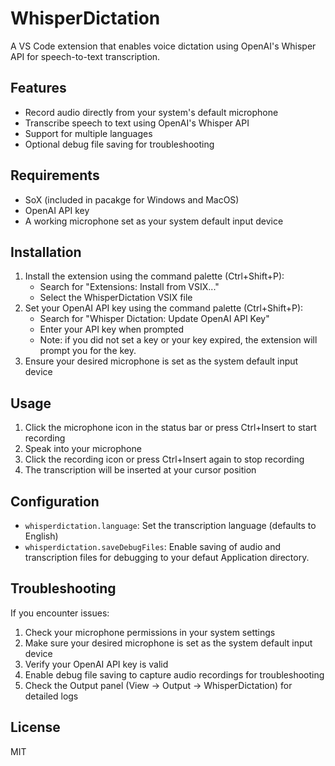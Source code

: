 # WhisperDictation

A VS Code extension that enables voice dictation using OpenAI's Whisper API for speech-to-text transcription.

## Features

- Record audio directly from your system's default microphone
- Transcribe speech to text using OpenAI's Whisper API
- Support for multiple languages
- Optional debug file saving for troubleshooting

## Requirements

- SoX (included in pacakge for Windows and MacOS)
- OpenAI API key
- A working microphone set as your system default input device

## Installation

1. Install the extension using the command palette (Ctrl+Shift+P):
   - Search for "Extensions: Install from VSIX..."
   - Select the WhisperDictation VSIX file
2. Set your OpenAI API key using the command palette (Ctrl+Shift+P):
   - Search for "Whisper Dictation: Update OpenAI API Key"
   - Enter your API key when prompted
   - Note: if you did not set a key or your key expired, the extension will prompt you for the key.
3. Ensure your desired microphone is set as the system default input device

## Usage

1. Click the microphone icon in the status bar or press Ctrl+Insert to start recording
2. Speak into your microphone
3. Click the recording icon or press Ctrl+Insert again to stop recording
4. The transcription will be inserted at your cursor position

## Configuration

- `whisperdictation.language`: Set the transcription language (defaults to English)
- `whisperdictation.saveDebugFiles`: Enable saving of audio and transcription files for debugging to your defaut Application directory.

## Troubleshooting

If you encounter issues:

1. Check your microphone permissions in your system settings
2. Make sure your desired microphone is set as the system default input device
3. Verify your OpenAI API key is valid
4. Enable debug file saving to capture audio recordings for troubleshooting
5. Check the Output panel (View -> Output -> WhisperDictation) for detailed logs

## License

MIT
